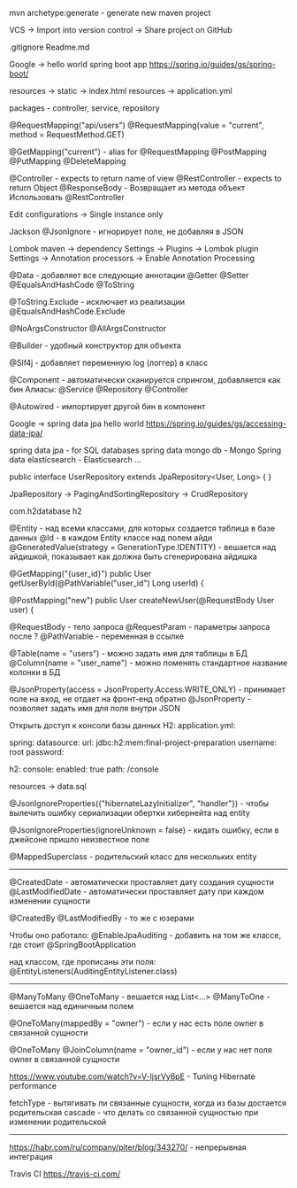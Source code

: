 mvn archetype:generate - generate new maven project

VCS -> Import into version control -> Share project on GitHub

.gitignore
Readme.md

Google -> hello world spring boot app
https://spring.io/guides/gs/spring-boot/

resources -> static -> index.html
resources -> application.yml

packages - controller, service, repository

@RequestMapping("api/users")
@RequestMapping(value = "current", method = RequestMethod.GET)

@GetMapping("current") - alias for @RequestMapping
@PostMapping
@PutMapping
@DeleteMapping

@Controller - expects to return name of view
@RestController - expects to return Object
@ResponseBody - Возвращает из метода объект
Использовать @RestController

Edit configurations -> Single instance only

Jackson
@JsonIgnore - игнорирует поле, не добавляя в JSON

Lombok maven -> dependency
Settings -> Plugins -> Lombok plugin
Settings -> Annotation processors -> Enable Annotation Processing

@Data - добавляет все следующие аннотации
@Getter
@Setter
@EqualsAndHashCode
@ToString

@ToString.Exclude - исключает из реализации
@EqualsAndHashCode.Exclude

@NoArgsConstructor
@AllArgsConstructor

@Builder - удобный конструктор для объекта

@Slf4j - добавляет переменную log (логгер) в класс

@Component - автоматически сканируется спрингом, добавляется как бин
Алиасы:
@Service
@Repository
@Controller

@Autowired - импортирует другой бин в компонент

Google -> spring data jpa hello world
https://spring.io/guides/gs/accessing-data-jpa/

spring data jpa - for SQL databases
spring data mongo db - Mongo
Spring data elasticsearch - Elasticsearch
...

public interface UserRepository extends JpaRepository<User, Long> {
}

JpaRepository -> PagingAndSortingRepository -> CrudRepository

<dependency>
            <groupId>com.h2database</groupId>
            <artifactId>h2</artifactId>
        </dependency>
        
@Entity - над всеми классами, для которых создается таблица в базе данных
@Id - в каждом Entity классе над полем айди
@GeneratedValue(strategy = GenerationType.IDENTITY) - вешается над айдишкой, показывает как должна быть сгенерирована айдишка


@GetMapping("{user_id}")
public User getUserById(@PathVariable("user_id") Long userId) {

@PostMapping("new")
public User createNewUser(@RequestBody User user) {

@RequestBody - тело запроса
@RequestParam - параметры запроса после ?
@PathVariable - переменная в ссылке

@Table(name = "users") - можно задать имя для таблицы в БД
@Column(name = "user_name") - можно поменять стандартное название колонки в БД    

@JsonProperty(access = JsonProperty.Access.WRITE_ONLY) - принимает поле на вход, не отдает на фронт-енд обратно
@JsonProperty - позволяет задать имя для поля внутри JSON

Открыть доступ к консоли базы данных H2:
application.yml:

spring:
  datasource:
    url: jdbc:h2:mem:final-project-preparation
    username: root
    password:

  h2:
    console:
      enabled: true
      path: /console
      
      
resources -> data.sql

@JsonIgnoreProperties({"hibernateLazyInitializer", "handler"}) - чтобы вылечить ошибку сериализации обертки хибернейта над entity

@JsonIgnoreProperties(ignoreUnknown = false) - кидать ошибку, если в джейсоне пришло неизвестное поле

@MappedSuperclass - родительский класс для нескольких entity

-----

@CreatedDate - автоматически проставляет дату создания сущности
@LastModifiedDate - автоматически проставляет дату при каждом изменении сущности

@CreatedBy
@LastModifiedBy - то же с юзерами

Чтобы оно работало:
@EnableJpaAuditing - добавить на том же классе, где стоит @SpringBootApplication

над классом, где прописаны эти поля:
@EntityListeners(AuditingEntityListener.class)    

-----

@ManyToMany
@OneToMany - вешается над List<...>
@ManyToOne  - вешается над единичным полем

@OneToMany(mappedBy = "owner") - если у нас есть поле owner в связанной сущности

@OneToMany
@JoinColumn(name = "owner_id") - если у нас нет поля owner в связанной сущности

https://www.youtube.com/watch?v=V-ljsrVy6pE - Tuning Hibernate performance

fetchType - вытягивать ли связанные сущности, когда из базы достается родительская
cascade - что делать со связанной сущностью при изменении родительской

-----

https://habr.com/ru/company/piter/blog/343270/ - непрерывная интеграция

Travis CI
https://travis-ci.com/
